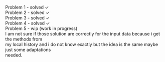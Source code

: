 Problem 1 - solved &check; <br>
Problem 2 - solved &check; <br>
Problem 3 - solved &check;<br>
Problem 4 - solved &check;<br>
Problem 5 - wip (work in progress) <br>
I am not sure if those solution are correctly for the input data because i get the methods from
<br>
my local history and i do not know exactly but the idea is the same maybe just some adaptations
<br> needed.